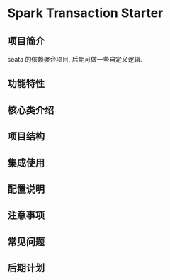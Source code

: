 # Spark Transaction Starter

## 项目简介

seata 的依赖聚合项目, 后期可做一些自定义逻辑.

## 功能特性

## 核心类介绍

## 项目结构

## 集成使用

## 配置说明

## 注意事项

## 常见问题

## 后期计划
